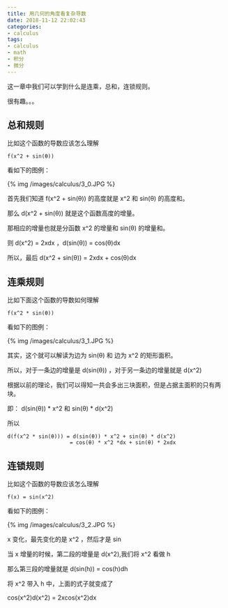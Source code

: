 ```yaml
---
title: 用几何的角度看复杂导数
date: 2018-11-12 22:02:43
categories:
- calculus
tags:
- calculus
- math
- 积分
- 微分
---
```

这一章中我们可以学到什么是连乘，总和，连锁规则。

很有趣。。。

<!-- more -->

## 总和规则

比如这个函数的导数应该怎么理解

	f(x^2 + sin(θ))
	
看如下的图例：

{% img /images/calculus/3_0.JPG %}

首先我们知道 f(x^2 + sin(θ)) 的高度就是 x^2 和 sin(θ) 的高度和。

那么 d(x^2 + sin(θ)) 就是这个函数高度的增量。

那相应的增量也就是分函数 x^2 的增量和 sin(θ) 的增量和。

则 d(x^2) = 2xdx ，d(sin(θ)) = cos(θ)dx

所以，最后 d(x^2 + sin(θ)) = 2xdx + cos(θ)dx

## 连乘规则

比如下面这个函数的导数如何理解

	f(x^2 * sin(θ))
	
看如下的图例：

{% img /images/calculus/3_1.JPG %}

其实，这个就可以解读为边为 sin(θ) 和 边为 x^2 的矩形面积。

所以，对于一条边的增量是 d(sin(θ)) ，对于另一条边的增量就是 d(x^2)

根据以前的理论，我们可以得知一共会多出三块面积，但是占据主面积的只有两块。

即： d(sin(θ)) * x^2 和 sin(θ) * d(x^2)

所以 

	d(f(x^2 * sin(θ))) = d(sin(θ)) * x^2 + sin(θ) * d(x^2)
						= cos(θ) * x^2 *dx + sin(θ) * 2xdx
						
## 连锁规则

比如这个函数的导数应该怎么理解

	f(x) = sin(x^2)
	
看如下的图例：

{% img /images/calculus/3_2.JPG %}

x 变化，最先变化的是 x^2 ，然后才是 sin

当 x 增量的时候，第二段的增量是 d(x^2),我们将 x^2 看做 h

那么第三段的增量就是 d(sin(h)) = cos(h)dh

将 x^2 带入 h 中，上面的式子就变成了

cos(x^2)d(x^2) = 2xcos(x^2)dx
